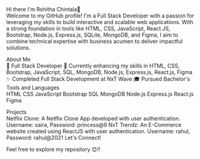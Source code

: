 Hi there I'm Rohitha Chintala👋
<br/>
Welcome to my GitHub profile! I'm a Full Stack Developer with a passion for leveraging my skills to build interactive and scalable web applications. With a strong foundation in tools like HTML, CSS, JavaScript, React JS, Bootstrap, Node.js, Express.js, SQLite, MongoDB, and Figma, I aim to combine technical expertise with business acumen to deliver impactful solutions.

About Me
<br/>
💼 Full Stack Developer
🌱 Currently enhancing my skills in HTML, CSS, Bootstrap, JavaScript, SQL, MongoDB, Node.js, Express.js, React.js, Figma
✨ Completed Full Stack Development at NxT Wave
🎓 Pursued Bachelor's 
<br/>
Tools and Languages
<br/>
HTML CSS JavaScript Bootstrap SQL MongoDB Node.js Express.js React.js Figma

Projects
<br/>
Netflix Clone: A Netflix Clone App developed with user authentication. Username: saira, Password: princess@9
NxT Trendz: An E-Commerce website created using ReactJS with user authentication. Username: rahul, Password: rahul@2021
Let's Connect!

Feel free to explore my repository 😊!!
